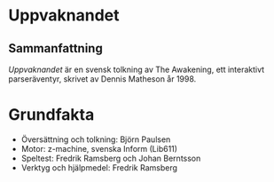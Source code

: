 	
# Uppvaknandet
## Sammanfattning

*Uppvaknandet* är en svensk tolkning av The Awakening, ett interaktivt 
parseräventyr, skrivet av Dennis Matheson år 1998.

# Grundfakta

- Översättning och tolkning: Björn Paulsen
- Motor: z-machine, svenska Inform (Lib611)
- Speltest:	Fredrik Ramsberg och Johan Berntsson
- Verktyg och hjälpmedel: Fredrik Ramsberg



